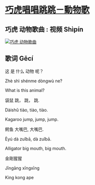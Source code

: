# [巧虎唱唱跳跳－動物歌](https://www.youtube.com/watch?v=qSz3r-3XGa4&list=PLGs80UvC_mdnSyldUvomv4LE2UJzQ1TWk)

## 巧虎 动物歌曲 : 视频 Shìpín

[![巧虎 动物歌曲](http://img.youtube.com/vi/qSz3r-3XGa4/0.jpg)](http://www.youtube.com/watch?v=qSz3r-3XGa4 "巧虎 动物歌曲")

## 歌词 Gēcí


这 是 什么 动物 呢？

Zhè shì shénme dòngwù ne?

What is this animal?


袋鼠 跳， 跳， 跳.

Dàishǔ tiào, tiào, tiào.

Kagaroo jump, jump, jump.


鳄鱼 大嘴巴, 大嘴巴.

Èyú dà zuǐbā, dà zuǐbā.

Alligator big mouth, big mouth.


金剛猩猩

Jīngāng xīngxīng

King kong ape



